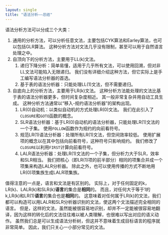 ```yaml
---
layout: single
title: "语法分析——总结"
---
```


语法分析方法可以分成三个大类：

1. 通用的分析方法，可以分析任意文法，主要包括CYK算法和Earley算法，也可以包括GLR算法。
   这种分析方法对文法几乎没有限制，甚至可以用于自然语言处理之中。
2. 自顶向下的分析方法，主要用于LL(k)文法。
   1. 递归下降分析：简单易懂，适用于几乎所有文法，可以使用回溯，但对非LL文法可能陷入无限递归。
      我们没有详细介绍这种方法，但它实际上是手工编写语法分析器的首选。
   2. 基于表的语法分析器：只能处理LL(1)文法，但不需要递归。
3. 自底向上的分析方法，主要用于LR(k)文法。
   这种分析方法能处理的文法比基于表的语法分析器更多，但时间复杂度相近。
   其一般非常复杂并用自动工具生成。
   这种分析方法通常以“移入-规约语法分析器”的架构出现。
   1. LR(0)自动机：以类似自动机的方式处理LR(0)文法。
      我们在此引入了`CLOSURE`和`GOTO`函数的概念。
   2. SLR语法分析器：基于LR(0)自动机的语法分析器，只能处理LR(1)文法的一个子集。
      使用`FOLLOW`函数作为规约的向前看符号。
   3. 规范LR(1)语法分析器：处理所有LR(1)文法，但空间效率较低。
      使用扩展项的概念以在其中包括向前看符号，这种符号只影响规约。
      我们修改了`CLOSURE`以利用`FIRST`计算向前看符号。
   4. LALR语法分析器：处理LR(1)文法的一个子集，但分析力大于SLR，效率和SLR相当。
      我们把核心（即LR(1)项的前半部分）相同的项集合并成一个项集来构造LALR分析器。
      除此之外，也可以使用传播的方式不断地用LR(0)项集族生成LALR项集族。

值得注意的一点是，语言和文法是有区别的。
实际上，对于任何固定的k，LR(k)、LALR(k)和SLR(k)**语言**的集合是**相同**的。
而且，对任何大于等于1的k,LR(k)和LR(1)**语言**的集合也是**相同**的。
这意味着对任何属于LR(k)的文法，我们都可以构造可以用LALR和SLR分析器识别的文法，使这两个文法描述完全相同的语言。
但是，这样的文法，虽然能被很容易地识别，却并不一定能被很容易地翻译，因为这样的转化后的文法往往难以被人类理解，也很难以写出对应的语义动作。
虽然我们总是可以生成语法分析树，但这并不意味着生成目标语言的程序就非常简单。
因此，我们只关心一小部分常见的文法。
